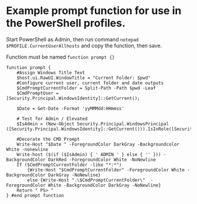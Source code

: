 # Example prompt function for use in the PowerShell profiles. 

Start PowerShell as Admin, then run command `notepad $PROFILE.CurrentUserAllhosts` and copy the function, then save. 

Function must be named `function prompt {}`

```
function prompt {
    #Assign Windows Title Text
    $host.ui.RawUI.WindowTitle = "Current Folder: $pwd"
    #Configure current user, current folder and date outputs
    $CmdPromptCurrentFolder = Split-Path -Path $pwd -Leaf
    $CmdPromptUser = [Security.Principal.WindowsIdentity]::GetCurrent();

    $Date = Get-Date -Format 'yyMMMdd:HHmmss'

    # Test for Admin / Elevated
    $IsAdmin = (New-Object Security.Principal.WindowsPrincipal ([Security.Principal.WindowsIdentity]::GetCurrent())).IsInRole([Security.Principal.WindowsBuiltinRole]::Administrator)

    #Decorate the CMD Prompt
    Write-Host "$Date " -ForegroundColor DarkGray -Backgroundcolor White -nonewline
    Write-host ($(if ($IsAdmin) { ' ADMIN ' } else { '' })) -BackgroundColor DarkRed -ForegroundColor White -NoNewline
    If ($CmdPromptCurrentFolder -like "*:*")
        {Write-Host "$CmdPromptCurrentFolder" -ForegroundColor White -BackgroundColor DarkGray -NoNewline}
        else {Write-Host ".\$CmdPromptCurrentFolder\"  -ForegroundColor White -BackgroundColor DarkGray -NoNewline}
	Return " PS> "
} #end prompt function
```


